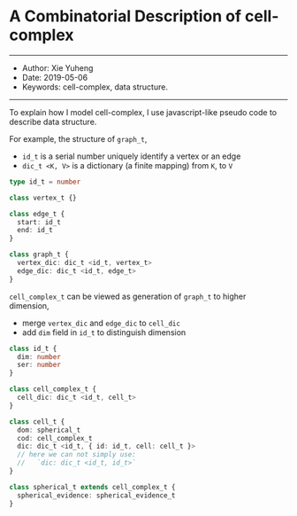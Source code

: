 # A Combinatorial Description of cell-complex

------
- Author: Xie Yuheng
- Date: 2019-05-06
- Keywords: cell-complex, data structure.
------

To explain how I model cell-complex,
I use javascript-like pseudo code to describe data structure.

For example, the structure of `graph_t`,
- `id_t` is a serial number uniquely identify a vertex or an edge
- `dic_t <K, V>` is a dictionary (a finite mapping) from `K`, to `V`

``` typescript
type id_t = number

class vertex_t {}

class edge_t {
  start: id_t
  end: id_t
}

class graph_t {
  vertex_dic: dic_t <id_t, vertex_t>
  edge_dic: dic_t <id_t, edge_t>
}
```

`cell_complex_t` can be viewed as generation of `graph_t` to higher dimension,
- merge `vertex_dic` and `edge_dic` to `cell_dic`
- add `dim` field in `id_t` to distinguish dimension

``` typescript
class id_t {
  dim: number
  ser: number
}

class cell_complex_t {
  cell_dic: dic_t <id_t, cell_t>
}

class cell_t {
  dom: spherical_t
  cod: cell_complex_t
  dic: dic_t <id_t, { id: id_t, cell: cell_t }>
  // here we can not simply use:
  //   `dic: dic_t <id_t, id_t>`
}

class spherical_t extends cell_complex_t {
  spherical_evidence: spherical_evidence_t
}
```
